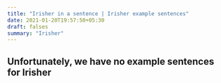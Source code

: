 ```yaml
---
title: "Irisher in a sentence | Irisher example sentences"
date: 2021-01-20T19:57:50+05:30
draft: falses
summary: "Irisher"
---
```

## Unfortunately, we have no example sentences for Irisher                 
